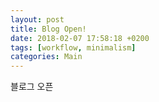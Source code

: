 ```yaml
---
layout: post
title: Blog Open!
date: 2018-02-07 17:58:18 +0200
tags: [workflow, minimalism]
categories: Main
---
```


블로그 오픈


